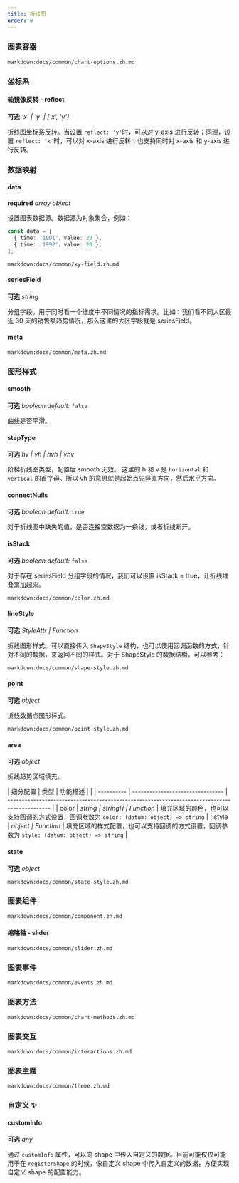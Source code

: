 ```yaml
---
title: 折线图
order: 0
---
```


### 图表容器

`markdown:docs/common/chart-options.zh.md`

### 坐标系

#### 轴镜像反转 - reflect

<description>**可选** _'x' | 'y' | ['x', 'y']_</description>

折线图坐标系反转。当设置 `reflect: 'y'`时，可以对 y-axis 进行反转；同理，设置 `reflect: 'x'`时，可以对 x-axis 进行反转；也支持同时对 x-axis 和 y-axis 进行反转。

### 数据映射

#### data

<description>**required** _array object_</description>

设置图表数据源。数据源为对象集合，例如：

```ts
const data = [
  { time: '1991'，value: 20 },
  { time: '1992'，value: 20 },
];
```

`markdown:docs/common/xy-field.zh.md`

#### seriesField

<description>**可选** _string_</description>

分组字段。用于同时看一个维度中不同情况的指标需求。比如：我们看不同大区最近 30 天的销售额趋势情况，那么这里的大区字段就是 seriesField。

#### meta

`markdown:docs/common/meta.zh.md`

### 图形样式

#### smooth

<description>**可选** _boolean_ _default:_ `false`</description>

曲线是否平滑。

#### stepType

<description>**可选** _hv | vh | hvh | vhv_</description>

阶梯折线图类型，配置后 smooth 无效。 这里的 h 和 v 是 `horizontal` 和 `vertical` 的首字母。所以 vh 的意思就是起始点先竖直方向，然后水平方向。

#### connectNulls

<description>**可选** _boolean_ _default:_ `true`</description>

对于折线图中缺失的值，是否连接空数据为一条线，或者折线断开。

#### isStack

<description>**可选** _boolean_ _default:_ `false`</description>

对于存在 seriesField 分组字段的情况，我们可以设置 isStack = true，让折线堆叠累加起来。

`markdown:docs/common/color.zh.md`

#### lineStyle

<description>**可选** _StyleAttr | Function_</description>

折线图形样式。可以直接传入 `ShapeStyle` 结构，也可以使用回调函数的方式，针对不同的数据，来返回不同的样式。对于 ShapeStyle 的数据结构，可以参考：

`markdown:docs/common/shape-style.zh.md`

#### point

<description>**可选** _object_</description>

折线数据点图形样式。

`markdown:docs/common/point-style.zh.md`

#### area

<description>**可选** _object_</description>

折线趋势区域填充。

| 细分配置 | 类型     | 功能描述   |                                                                        |
| ---------- | -------------------------------- | --------------------------------------------------------------------------------------------- |
| color      | _string \| string[] \| Function_ | 填充区域的颜色，也可以支持回调的方式设置，回调参数为 `color: (datum: object) => string`  |
| style      | _object \| Function_             | 填充区域的样式配置，也可以支持回调的方式设置，回调参数为 `style: (datum: object) => string`           |

#### state

<description>**可选** _object_</description>

`markdown:docs/common/state-style.zh.md`

### 图表组件

`markdown:docs/common/component.zh.md`

#### 缩略轴 - slider

`markdown:docs/common/slider.zh.md`

### 图表事件

`markdown:docs/common/events.zh.md`

### 图表方法

`markdown:docs/common/chart-methods.zh.md`

### 图表交互

`markdown:docs/common/interactions.zh.md`

### 图表主题

`markdown:docs/common/theme.zh.md`

### 自定义 ✨

#### customInfo

<description>**可选** _any_</description>

通过 `customInfo` 属性，可以向 shape 中传入自定义的数据。目前可能仅仅可能用于在 `registerShape` 的时候，像自定义 shape 中传入自定义的数据，方便实现自定义 shape 的配置能力。

